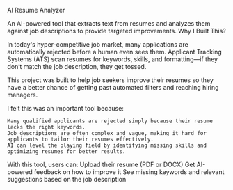 AI Resume Analyzer

An AI-powered tool that extracts text from resumes and analyzes them against job descriptions to provide targeted improvements.
Why I Built This?

In today's hyper-competitive job market, many applications are automatically rejected before a human even sees them. Applicant Tracking Systems (ATS) scan resumes for keywords, skills, and formatting—if they don’t match the job description, they get tossed.

This project was built to help job seekers improve their resumes so they have a better chance of getting past automated filters and reaching hiring managers.

I felt this was an important tool because:

    Many qualified applicants are rejected simply because their resume lacks the right keywords.
    Job descriptions are often complex and vague, making it hard for applicants to tailor their resumes effectively.
    AI can level the playing field by identifying missing skills and optimizing resumes for better results.

With this tool, users can: Upload their resume (PDF or DOCX)
Get AI-powered feedback on how to improve it
See missing keywords and relevant suggestions based on the job description
